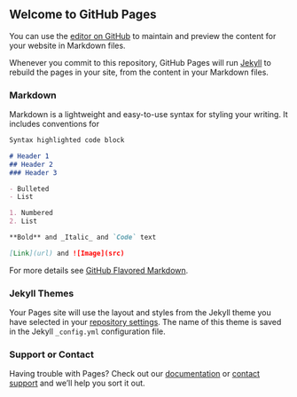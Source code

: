 ## Welcome to GitHub Pages

<script type="text/javascript">
window.mcwcSettings = {
  serviceName: 'widget03.mc-tb.maaiiconnect.com',
};
!function(e,t,c){var n,s=e.getElementsByTagName(t)[0];e.getElementById(c)||(n=e.createElement(t),n.id=c,n.defer=!0,n.src="https://mcwc.mc-tb.maaiiconnect.com/mcwc/mcwc.js",s.parentNode.insertBefore(n,s))}(document,"script", "mcwc-sdk");
</script>
You can use the [editor on GitHub](https://github.com/ayipm800/widgettest02/edit/master/index.md) to maintain and preview the content for your website in Markdown files.

Whenever you commit to this repository, GitHub Pages will run [Jekyll](https://jekyllrb.com/) to rebuild the pages in your site, from the content in your Markdown files.

### Markdown

Markdown is a lightweight and easy-to-use syntax for styling your writing. It includes conventions for

```markdown
Syntax highlighted code block

# Header 1
## Header 2
### Header 3

- Bulleted
- List

1. Numbered
2. List

**Bold** and _Italic_ and `Code` text

[Link](url) and ![Image](src)
```

For more details see [GitHub Flavored Markdown](https://guides.github.com/features/mastering-markdown/).

### Jekyll Themes

Your Pages site will use the layout and styles from the Jekyll theme you have selected in your [repository settings](https://github.com/ayipm800/widgettest02/settings). The name of this theme is saved in the Jekyll `_config.yml` configuration file.

### Support or Contact

Having trouble with Pages? Check out our [documentation](https://help.github.com/categories/github-pages-basics/) or [contact support](https://github.com/contact) and we’ll help you sort it out.

